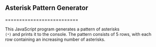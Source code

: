 ## Asterisk Pattern Generator
==========================

This JavaScript program generates a pattern of asterisks <code> (`*`)</code> and prints it to the console. The pattern consists of 5 rows, with each row containing an increasing number of asterisks.
